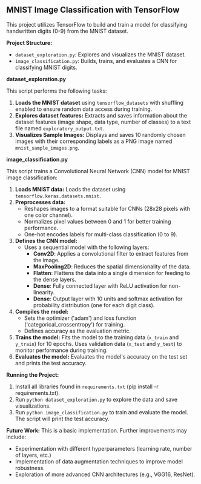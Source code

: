 ## MNIST Image Classification with TensorFlow

This project utilizes TensorFlow to build and train a model for classifying handwritten digits (0-9) from the MNIST dataset. 

**Project Structure:**

* `dataset_exploration.py`: Explores and visualizes the MNIST dataset.
* `image_classification.py`: Builds, trains, and evaluates a CNN for classifying MNIST digits.

**dataset_exploration.py**

This script performs the following tasks:

1. **Loads the MNIST dataset** using `tensorflow_datasets` with shuffling enabled to ensure random data access during training.
2. **Explores dataset features:** Extracts and saves information about the dataset features (image shape, data type, number of classes) to a text file named `exploratory_output.txt`. 
3. **Visualizes Sample Images:** Displays and saves 10 randomly chosen images with their corresponding labels as a PNG image named `mnist_sample_images.png`. 

**image_classification.py**

This script trains a Convolutional Neural Network (CNN) model for MNIST image classification:

1. **Loads MNIST data:** Loads the dataset using `tensorflow.keras.datasets.mnist`.
2. **Preprocesses data:**
    * Reshapes images to a format suitable for CNNs (28x28 pixels with one color channel).
    * Normalizes pixel values between 0 and 1 for better training performance.
    * One-hot encodes labels for multi-class classification (0 to 9).
3. **Defines the CNN model:**
    * Uses a sequential model with the following layers:
        * **Conv2D**: Applies a convolutional filter to extract features from the image.
        * **MaxPooling2D**: Reduces the spatial dimensionality of the data.
        * **Flatten**: Flattens the data into a single dimension for feeding to the dense layers.
        * **Dense**: Fully connected layer with ReLU activation for non-linearity.
        * **Dense**: Output layer with 10 units and softmax activation for probability distribution (one for each digit class).
4. **Compiles the model:**
    * Sets the optimizer ('adam') and loss function ('categorical_crossentropy') for training.
    * Defines accuracy as the evaluation metric.
5. **Trains the model:** Fits the model to the training data (`x_train` and `y_train`) for 10 epochs. Uses validation data (`x_test` and `y_test`) to monitor performance during training.
6. **Evaluates the model:** Evaluates the model's accuracy on the test set and prints the test accuracy.

**Running the Project:**

1. Install all libraries found in `requirements.txt` (pip install -r requirements.txt).
2. Run `python dataset_exploration.py` to explore the data and save visualizations.
3. Run `python image_classification.py` to train and evaluate the model. The script will print the test accuracy.

**Future Work:** This is a basic implementation. Further improvements may include:

* Experimentation with different hyperparameters (learning rate, number of layers, etc.)
* Implementation of data augmentation techniques to improve model robustness.
* Exploration of more advanced CNN architectures (e.g., VGG16, ResNet).